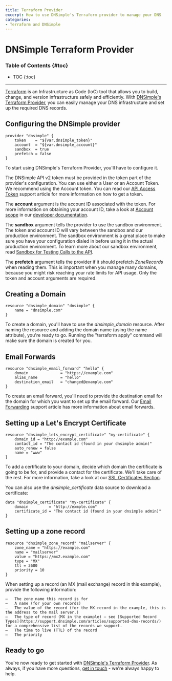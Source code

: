 ```yaml
---
title: Terraform Provider
excerpt: How to use DNSimple's Terraform provider to manage your DNS
categories:
- Terraform and DNSimple
---
```


# DNSimple Terraform Provider

### Table of Contents {#toc}

* TOC
{:toc}

---

[Terraform](https://terraform.io) is an Infrastructure as Code (IoC) tool that allows you to build, change, and version
infrastructure safely and efficiently. With [DNSimple's Terraform Provider](https://registry.terraform.io/providers/dnsimple/dnsimple/latest),
you can easily manage your DNS infrastructure and set up the required DNS records.

## Configuring the DNSimple provider

```
provider "dnsimple" {
    token    = "${var.dnsimple_token}"
    account  = "${var.dnsimple_account}"
    sandbox  = true
    prefetch = false
}
```

To start using DNSimple's Terraform Provider, you'll have to configure it.

The DNSimple API v2 token must be provided in the token part of the provider's configuration. You can use either a User or an Account 
Token. We recommend using the Account token. You can read our 
[API Access Token](https://support.dnsimple.com/articles/api-access-token/) support article for more information on how to get a token. 

The **account** argument is the account ID associated with the token. For more information on obtaining your 
account ID, take a look at [Account scope](https://developer.dnsimple.com/v2/#account-scope) in our 
[developer documentation](http://developer.dnsimple.com).

The **sandbox** argument tells the provider to use the sandbox environment. The token and account ID will vary between the sandbox and our production environment. The sandbox environment is a great place to make sure you have your configuration dialed in before using it in the actual production environment. To learn more about our sandbox environment, read [Sandbox for Testing Calls to the API](https://support.dnsimple.com/articles/sandbox/).

The **prefetch** argument tells the provider if it should prefetch *ZoneRecords* when reading them. This is important when 
you manage many domains, because you might risk reaching your rate limits for API usage. Only the token and account arguments are required.

## Creating a Domain

```
resource "dnsimple_domain" "dnsimple" {
    name = "dnsimple.com"
}
```

To create a domain, you'll have to use the *dnsimple_domain* resource. After naming the resource and adding the domain
name (using the name attribute), you're ready to go. Running the "terraform apply" command will make sure the 
domain is created for you.

## Email Forwards

```
resource "dnsimple_email_forward" "hello" {
    domain              = "https://example.com"
    alias_name          = "hello"
    destination_email 	= "changed@example.com"
}
```

To create an email forward, you'll need to provide the destination email for the domain for which you want to set up the email 
forward. Our [Email Forwarding](https://support.dnsimple.com/articles/email-forwarding/) support article has more 
information about email forwards.

## Setting up a Let's Encrypt Certificate

```
resource "dnsimple_lets_encrypt_certificate" "my-certificate" {
    domain_id = "http://example.com"
    contact_id = "The contact id (found in your dnsimple admin)"
    auto_renew = false
    name = "www"
}
```

To add a certificate to your domain, decide which domain the certificate is going to be for, and provide a contact for the certificate. 
We'll take care of the rest. For more information, take a look at our [SSL Certificates Section](https://support.dnsimple.com/categories/ssl-certificates/).

You can also use the *dnsimple_certificate* data source to download a certificate:

```
data "dnsimple_certificate" "my-certificate" {
    domain         = "http://exmple.com"
    certificate_id = "The contact id (found in your dnsimple admin)"
}
```

## Setting up a zone record

```
resource "dnsimple_zone_record" "mailserver" {
    zone_name = "https://example.com"
    name = "mailserver"
    value = "https://mx2.example.com"
    type = "MX"
    ttl = 3600
    priority = 10
}
```

When setting up a record (an MX (mail exchange) record in this example), provide the following information:

    –	The zone name this record is for
    –	A name (for your own records)
    –	The value of the record (for the MX record in the example, this is the address to the mail server.)
    –	The type of record (MX in the example) – see [Supported Record Types](https://support.dnsimple.com/articles/supported-dns-records/) for a comprehensive list of the records we support.
    –	The time to live (TTL) of the record
    –	The priority
    
 ## Ready to go
   
You're now ready to get started with [DNSimple's Terraform Provider](https://registry.terraform.io/providers/dnsimple/dnsimple/latest). As always, if you have more questions, [get in touch](https://dnsimple.com/contact) - we're always happy to help. 
